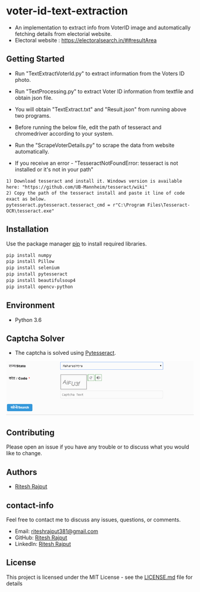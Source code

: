 # voter-id-text-extraction

* An implementation to extract info from VoterID image and automatically fetching details from electorial website.
* Electoral website : https://electoralsearch.in/##resultArea

## Getting Started

* Run "TextExtractVoterId.py" to extract information from the Voters ID photo.

* Run "TextProcessing.py" to extract Voter ID information from textfile and obtain json file.

* You will obtain "TextExtract.txt" and "Result.json" from running above two programs.

* Before running the below file, edit the path of tesseract and chromedriver according to your system.

* Run the "ScrapeVoterDetails.py" to scrape the data from website automatically.

* If you receive an error - "TesseractNotFoundError: tesseract is not installed or it's not in your path"

```
1) Download tesseract and install it. Windows version is available here: "https://github.com/UB-Mannheim/tesseract/wiki"
2) Copy the path of the tesseract install and paste it line of code exact as below.
pytesseract.pytesseract.tesseract_cmd = r"C:\Program Files\Tesseract-OCR\tesseract.exe"
```

## Installation

Use the package manager [pip](https://pip.pypa.io/en/stable/) to install required libraries.

```bash
pip install numpy
pip install Pillow
pip install selenium
pip install pytesseract
pip install beautifulsoup4
pip install opencv-python
```

## Environment

* Python 3.6

## Captcha Solver

* The captcha is solved using [Pytesseract](https://pypi.org/project/pytesseract/). 

<p align="center">
  <img src="README_gif.gif">
</p>

## Contributing
Please open an issue if you have any trouble or to discuss what you would like to change.

## Authors

* [Ritesh Rajput](https://github.com/riteshrajput/)

## contact-info

Feel free to contact me to discuss any issues, questions, or comments.

* Email: [riteshrajput381@gmail.com](mailto:riteshrajput381@gmail.com)
* GitHub: [Ritesh Rajput](https://github.com/riteshrajput)
* LinkedIn: [Ritesh Rajput](https://www.linkedin.com/in/riteshrajput381/)

## License

This project is licensed under the MIT License - see the [LICENSE.md](LICENSE) file for details
